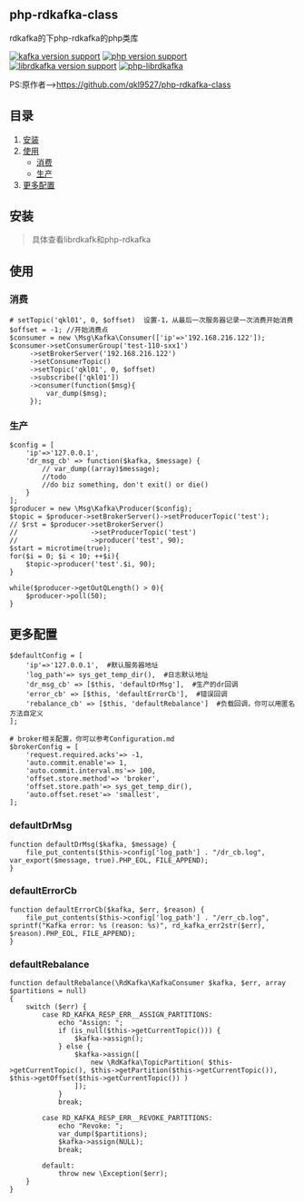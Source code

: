 ## php-rdkafka-class
rdkafka的下php-rdkafka的php类库

[![kafka version support](https://img.shields.io/badge/kafka-0.8%200.9%201.0%201.1%20or%201.1%2B-brightgreen.svg)](#) [![php version support](https://img.shields.io/badge/php-5.3%2B-green.svg)](#) [![librdkafka version support](https://img.shields.io/badge/librdkafka-3.0.5%2B-yellowgreen.svg)](#) [![php-librdkafka](https://img.shields.io/badge/php--librdkafka-3.0.5%2B-orange.svg)](#)


PS:原作者-->https://github.com/qkl9527/php-rdkafka-class
## 目录

1. [安装](#安装)
2. [使用](#使用)
   * [消费](#消费)
   * [生产](#生产)
3. [更多配置](#更多配置)

## 安装
> 具体查看librdkafk和php-rdkafka

## 使用
### 消费
```
# setTopic('qkl01', 0, $offset)  设置-1，从最后一次服务器记录一次消费开始消费
$offset = -1; //开始消费点
$consumer = new \Msg\Kafka\Consumer(['ip'=>'192.168.216.122']);
$consumer->setConsumerGroup('test-110-sxx1')
     ->setBrokerServer('192.168.216.122')
     ->setConsumerTopic()
     ->setTopic('qkl01', 0, $offset)
     ->subscribe(['qkl01'])
     ->consumer(function($msg){
         var_dump($msg);
     });
```


### 生产
```
$config = [
    'ip'=>'127.0.0.1',
    'dr_msg_cb' => function($kafka, $message) {
        // var_dump((array)$message);
        //todo
        //do biz something, don't exit() or die()
    }
];
$producer = new \Msg\Kafka\Producer($config);
$topic = $producer->setBrokerServer()->setProducerTopic('test');
// $rst = $producer->setBrokerServer()
//                  ->setProducerTopic('test')
//                  ->producer('test', 90);
$start = microtime(true);
for($i = 0; $i < 10; ++$i){
    $topic->producer('test'.$i, 90);
}

while($producer->getOutQLength() > 0){
    $producer->poll(50);
}
```

## 更多配置
```
$defaultConfig = [
    'ip'=>'127.0.0.1',  #默认服务器地址
    'log_path'=> sys_get_temp_dir(),  #日志默认地址
    'dr_msg_cb' => [$this, 'defaultDrMsg'],  #生产的dr回调
    'error_cb' => [$this, 'defaultErrorCb'],  #错误回调
    'rebalance_cb' => [$this, 'defaultRebalance']  #负载回调，你可以用匿名方法自定义
];

# broker相关配置，你可以参考Configuration.md
$brokerConfig = [
    'request.required.acks'=> -1,
    'auto.commit.enable'=> 1,
    'auto.commit.interval.ms'=> 100,
    'offset.store.method'=> 'broker',
    'offset.store.path'=> sys_get_temp_dir(),
    'auto.offset.reset'=> 'smallest',
];
```

### defaultDrMsg
```
function defaultDrMsg($kafka, $message) {
    file_put_contents($this->config['log_path'] . "/dr_cb.log", var_export($message, true).PHP_EOL, FILE_APPEND);
}
```

### defaultErrorCb
```
function defaultErrorCb($kafka, $err, $reason) {
    file_put_contents($this->config['log_path'] . "/err_cb.log", sprintf("Kafka error: %s (reason: %s)", rd_kafka_err2str($err), $reason).PHP_EOL, FILE_APPEND);
}
```


### defaultRebalance
```
function defaultRebalance(\RdKafka\KafkaConsumer $kafka, $err, array $partitions = null)
{
    switch ($err) {
        case RD_KAFKA_RESP_ERR__ASSIGN_PARTITIONS:
            echo "Assign: ";
            if (is_null($this->getCurrentTopic())) {
                $kafka->assign();
            } else {
                $kafka->assign([
                    new \RdKafka\TopicPartition( $this->getCurrentTopic(), $this->getPartition($this->getCurrentTopic()), $this->getOffset($this->getCurrentTopic()) )
                ]);
            }
            break;

        case RD_KAFKA_RESP_ERR__REVOKE_PARTITIONS:
            echo "Revoke: ";
            var_dump($partitions);
            $kafka->assign(NULL);
            break;

        default:
            throw new \Exception($err);
    }
}
```
